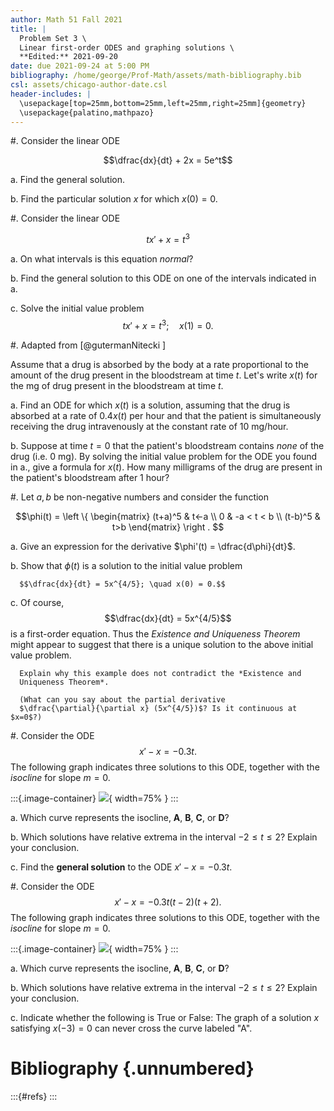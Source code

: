 ```yaml
---
author: Math 51 Fall 2021
title: |
  Problem Set 3 \
  Linear first-order ODES and graphing solutions \
  **Edited:** 2021-09-20  
date: due 2021-09-24 at 5:00 PM
bibliography: /home/george/Prof-Math/assets/math-bibliography.bib
csl: assets/chicago-author-date.csl
header-includes: |
  \usepackage[top=25mm,bottom=25mm,left=25mm,right=25mm]{geometry}
  \usepackage{palatino,mathpazo}
---
```


#. Consider the linear ODE

   $$\dfrac{dx}{dt} + 2x = 5e^t$$

   a. Find the general solution.
   
   b. Find the particular solution $x$ for which $x(0) = 0$.

#. Consider the linear ODE
   
   $$tx' + x = t^3$$
   
   a. On what intervals is this equation *normal*?
   
   b. Find the general solution to this ODE on one of the intervals
      indicated in a.
   
   c. Solve the initial value problem $$tx' + x = t^3; \quad x(1) =
      0.$$
   
   
#. Adapted from [@gutermanNitecki ] 

   Assume that a drug is absorbed by the body at a rate proportional
   to the amount of the drug present in the bloodstream at time
   $t$. Let's write $x(t)$ for the mg of drug present in the
   bloodstream at time $t$.
   
   a. Find an ODE for which $x(t)$ is a solution, assuming that the
      drug is absorbed at a rate of $0.4 x(t)$ per hour and that the
      patient is simultaneously receiving the drug intravenously at
      the constant rate of 10 mg/hour.
   

   b. Suppose at time $t=0$ that the patient's bloodstream contains
      *none* of the drug (i.e. 0 mg). By solving the initial value
      problem for the ODE you found in a., give a formula for
      $x(t)$. How many milligrams of the drug are present in the
      patient's bloodstream after 1 hour?

#. Let $a,b$ be non-negative numbers and consider the function

   $$\phi(t) = \left \{
   \begin{matrix}
   (t+a)^5 & t<-a \\
   0 & -a < t < b \\
   (t-b)^5 & t>b
   \end{matrix}
   \right . $$
   
   a. Give an expression for the derivative $\phi'(t) = \dfrac{d\phi}{dt}$.
   
   b. Show that $\phi(t)$ is a solution to the initial value problem
   
      $$\dfrac{dx}{dt} = 5x^{4/5}; \quad x(0) = 0.$$
   
   c. Of course, $$\dfrac{dx}{dt} = 5x^{4/5}$$ is a first-order
      equation. Thus the *Existence and Uniqueness Theorem* might
      appear to suggest that there is a unique solution to the above
      initial value problem.
   
      Explain why this example does not contradict the *Existence and
      Uniqueness Theorem*.  
   
      (What can you say about the partial derivative
      $\dfrac{\partial}{\partial x} (5x^{4/5})$? Is it continuous at $x=0$?)


#. Consider the ODE $$x' -x = -0.3t.$$ The following graph
   indicates three solutions to this ODE, together
   with the *isocline* for slope $m=0$.

   :::{.image-container}
   ![](PS3-images/linear-sols-iso.png){ width=75% }
   ::: 



   a. Which curve represents the isocline, **A**, **B**, **C**, or
      **D**?
   
   b. Which solutions have relative extrema in the interval $-2 \le t
      \le 2$? Explain your conclusion.

   c. Find the **general solution** to the ODE $x' -x = -0.3t$.



#. Consider the ODE $$x' -x = -0.3t(t-2)(t+2).$$  The following graph
   indicates three solutions to this ODE, together with the *isocline*
   for slope $m=0$.

   :::{.image-container}
   ![](PS3-images/cubic-sols-iso.png){ width=75% }
   ::: 



   a. Which curve represents the isocline, **A**, **B**, **C**, or
      **D**?
   
   b. Which solutions have relative extrema in the interval $-2 \le t
      \le 2$? Explain your conclusion.

   c. Indicate whether the following is True or False: The graph of a
      solution $x$ satisfying $x(-3)=0$ can never cross the curve
      labeled "A".

# Bibliography {.unnumbered}

:::{#refs}
:::
